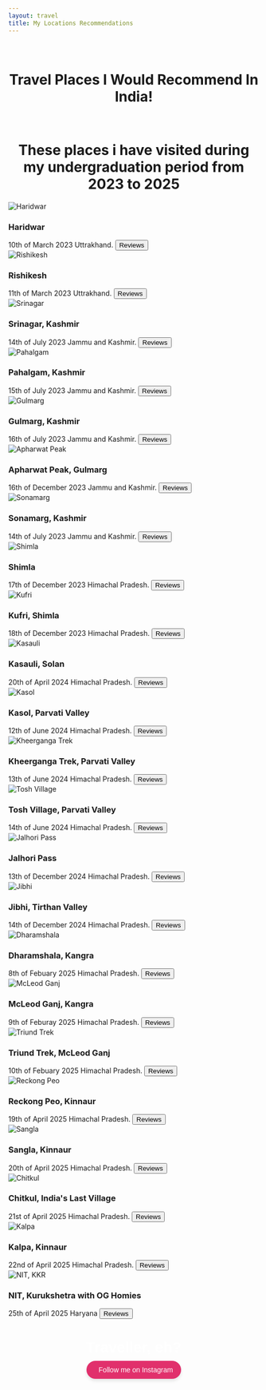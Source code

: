 ```yaml
---
layout: travel
title: My Locations Recommendations
---
```

<head>
	<link rel="stylesheet" type="text/css" href="css/travel_style.css" />
	<link rel="stylesheet" type="text/css" href="css/travel_component.css" />
		<!-- Modernizr is used for flexbox fallback -->
	<script src="anime/js/modernizr.custom.js"></script>

</head>
<div class="view">
	<div class="my__suggestion"><center><h1><br>Travel Places I Would Recommend In India!</h1></center><div>
	<center><h1><br>These places i have visited during my undergraduation period from 2023 to 2025</h1></center><div>
		<section class="grid">
			<div class="product">
				<div class="product__info">
					<img class="product__image" src="images/visited_places/haridwar.jpg" alt="Haridwar" />
					<h3 class="product__title">Haridwar</h3>
					<span class="product__author highlight">10th of March 2023</span>
					<span class="product__author highlight">Uttrakhand.</span>
					<button class="action action--button" onclick="window.open('https://www.google.com/search?q=haridwar+reviews')"><i class="fa fa-comments"></i><span class="action__text">Reviews</span></button>
				</div>
			</div>
			<div class="product">
				<div class="product__info">
					<img class="product__image" src="images/visited_places/rishikesh.jpeg" alt="Rishikesh" />
					<h3 class="product__title">Rishikesh</h3>
					<span class="product__author highlight">11th of March 2023</span>
					<span class="product__author highlight">Uttrakhand.</span>
					<button class="action action--button" onclick="window.open('https://www.google.com/search?q=rishikesh+reviews')"><i class="fa fa-comments"></i><span class="action__text">Reviews</span></button>
				</div>
			</div>
            			<div class="product">
				<div class="product__info">
					<img class="product__image" src="images/visited_places/srinagar.jpg" alt="Srinagar" />
					<h3 class="product__title">Srinagar, Kashmir</h3>
					<span class="product__author highlight">14th of July 2023</span>
					<span class="product__author highlight">Jammu and Kashmir.</span>
					<button class="action action--button" onclick="window.open('https://www.google.com/search?q=srinagar+review')"><i class="fa fa-comments"></i><span class="action__text">Reviews</span></button>
				</div>
			</div>
			<div class="product">
				<div class="product__info">
					<img class="product__image" src="images/visited_places/pahalgam.jpg" alt="Pahalgam" />
					<h3 class="product__title">Pahalgam, Kashmir</h3>
					<span class="product__author highlight">15th of July 2023</span>
					<span class="product__author highlight">Jammu and Kashmir.</span>
					<button class="action action--button" onclick="window.open('https://www.google.com/search?q=pahalgam+review')"><i class="fa fa-comments"></i><span class="action__text">Reviews</span></button>
				</div>
			</div>
			<div class="product">
				<div class="product__info">
					<img class="product__image" src="images/visited_places/gulmarg.jpg" alt="Gulmarg" />
					<h3 class="product__title">Gulmarg, Kashmir</h3>
					<span class="product__author highlight">16th of July 2023</span>
					<span class="product__author highlight">Jammu and Kashmir.</span>
					<button class="action action--button" onclick="window.open('https://www.google.com/search?q=gulmarg+review')"><i class="fa fa-comments"></i><span class="action__text">Reviews</span></button>
				</div>
			</div>	
            <div class="product">
				<div class="product__info">
					<img class="product__image" src="images/visited_places/afarwat.jpg" alt="Apharwat Peak" />
					<h3 class="product__title">Apharwat Peak, Gulmarg</h3>
					<span class="product__author highlight">16th of December 2023</span>
					<span class="product__author highlight">Jammu and Kashmir.</span>
					<button class="action action--button" onclick="window.open('https://www.google.com/search?q=apharwat+sumit+gulmarg+kashmir+review')"><i class="fa fa-comments"></i><span class="action__text">Reviews</span></button>
				</div>
			</div>	
			<div class="product">
				<div class="product__info">
					<img class="product__image" src="images/visited_places/sonamarg.jpg" alt="Sonamarg" />
					<h3 class="product__title">Sonamarg, Kashmir</h3>
					<span class="product__author highlight">14th of July 2023</span>
					<span class="product__author highlight">Jammu and Kashmir.</span>
					<button class="action action--button" onclick="window.open('https://www.google.com/search?q=sonamarg+kashmir+review')"><i class="fa fa-comments"></i><span class="action__text">Reviews</span></button>
				</div>
			</div>
			<div class="product">
				<div class="product__info">
					<img class="product__image" src="images/visited_places/Shimla.jpeg" alt="Shimla" />
					<h3 class="product__title">Shimla</h3>
					<span class="product__author highlight">17th of December 2023</span>
					<span class="product__author highlight">Himachal Pradesh.</span>
					<button class="action action--button" onclick="window.open('https://www.google.com/search?q=shimla+reviews')"><i class="fa fa-comments"></i><span class="action__text">Reviews</span></button>
				</div>
			</div>
			<div class="product">
				<div class="product__info">
					<img class="product__image" src="images/visited_places/kufri_2.jpeg" alt="Kufri" />
					<h3 class="product__title">Kufri, Shimla</h3>
					<span class="product__author highlight">18th of December 2023</span>
					<span class="product__author highlight">Himachal Pradesh.</span>
					<button class="action action--button" onclick="window.open('https://www.google.com/search?q=kufri+reviews')"><i class="fa fa-comments"></i><span class="action__text">Reviews</span></button>
				</div>
			</div>
			<div class="product">
				<div class="product__info">
					<img class="product__image" src="images/visited_places/kasauli.jpeg" alt="Kasauli" />
					<h3 class="product__title">Kasauli, Solan</h3>
					<span class="product__author highlight">20th of April 2024</span>
					<span class="product__author highlight">Himachal Pradesh.</span>
					<button class="action action--button" onclick="window.open('https://www.google.com/search?q=kasauli+solan+reviews')"><i class="fa fa-comments"></i><span class="action__text">Reviews</span></button>
				</div>
			</div>
            <div class="product">
				<div class="product__info">
					<img class="product__image" src="images/visited_places/kasol.jpeg" alt="Kasol" />
					<h3 class="product__title">Kasol, Parvati Valley</h3>
					<span class="product__author highlight">12th of June 2024</span>
					<span class="product__author highlight">Himachal Pradesh.</span>
					<button class="action action--button" onclick="window.open('https://www.google.com/search?q=kasol+reviews')"><i class="fa fa-comments"></i><span class="action__text">Reviews</span></button>
				</div>
			</div>
			<div class="product">
				<div class="product__info">
					<img class="product__image" src="images/visited_places/kheerganga.jpeg" alt="Kheerganga Trek" />
					<h3 class="product__title">Kheerganga Trek, Parvati Valley</h3>
					<span class="product__author highlight">13th of June 2024</span>
					<span class="product__author highlight">Himachal Pradesh.</span>
					<button class="action action--button" onclick="window.open('https://www.google.com/search?q=kheerganaga+trek+review')"><i class="fa fa-comments"></i><span class="action__text">Reviews</span></button>
				</div>
			</div>		
			<div class="product">
				<div class="product__info">
					<img class="product__image" src="images/visited_places/tosh.jpeg" alt="Tosh Village" />
					<h3 class="product__title">Tosh Village, Parvati Valley</h3>
					<span class="product__author highlight">14th of June 2024</span>
					<span class="product__author highlight">Himachal Pradesh.</span>
					<button class="action action--button" onclick="window.open('https://www.google.com/search?q=tosh+village+reviews')"><i class="fa fa-comments"></i><span class="action__text">Reviews</span></button>
				</div>
			</div>
			<div class="product">
				<div class="product__info">
					<img class="product__image" src="images/visited_places/jalhori_pass.jpeg" alt="Jalhori Pass" />
					<h3 class="product__title">Jalhori Pass</h3>
					<span class="product__author highlight">13th of December 2024</span>
					<span class="product__author highlight">Himachal Pradesh.</span>
					<button class="action action--button" onclick="window.open('https://www.google.com/search?q=Tjalhori+pass+jibhi+review')"><i class="fa fa-comments"></i><span class="action__text">Reviews</span></button>
				</div>
			</div>
			<div class="product">
				<div class="product__info">
					<img class="product__image" src="images/visited_places/jibhi.jpeg" alt="Jibhi" />
					<h3 class="product__title">Jibhi, Tirthan Valley</h3>
					<span class="product__author highlight">14th of December 2024</span>
					<span class="product__author highlight">Himachal Pradesh.</span>
					<button class="action action--button" onclick="window.open('https://www.google.com/search?q=jibhi+review')"><i class="fa fa-comments"></i><span class="action__text">Reviews</span></button>
				</div>
			</div>
			<div class="product">
				<div class="product__info">
					<img class="product__image" src="images/visited_places/dharamshala.jpeg" alt="Dharamshala" />
					<h3 class="product__title">Dharamshala, Kangra</h3>
					<span class="product__author highlight">8th of Febuary 2025</span>
					<span class="product__author highlight">Himachal Pradesh.</span>
					<button class="action action--button" onclick="window.open('https://www.google.com/search?q=dharamshala+himachal+pradesh+review')"><i class="fa fa-comments"></i><span class="action__text">Reviews</span></button>
				</div>
			</div>
			<div class="product">
				<div class="product__info">
					<img class="product__image" src="images/visited_places/mcleodganj.jpeg" alt="McLeod Ganj" />
					<h3 class="product__title">McLeod Ganj, Kangra</h3>
					<span class="product__author highlight">9th of Feburay 2025</span>
					<span class="product__author highlight">Himachal Pradesh.</span>
					<button class="action action--button" onclick="window.open('https://www.google.com/search?q=mchleodganj+review')"><i class="fa fa-comments"></i><span class="action__text">Reviews</span></button>
				</div>
			</div>
			<div class="product">
				<div class="product__info">
					<img class="product__image" src="images/visited_places/triund.jpeg" alt="Triund Trek" />
					<h3 class="product__title">Triund Trek, McLeod Ganj</h3>
					<span class="product__author highlight">10th of Febuary 2025</span>
					<span class="product__author highlight">Himachal Pradesh.</span>
					<button class="action action--button" onclick="window.open('https://www.google.com/search?q=triund+treckreview')"><i class="fa fa-comments"></i><span class="action__text">Reviews</span></button>
				</div>
			</div>
			<div class="product">
				<div class="product__info">
					<img class="product__image" src="images/visited_places/reckongpeo.jpeg" alt="Reckong Peo" />
					<h3 class="product__title">Reckong Peo, Kinnaur</h3>
					<span class="product__author highlight">19th of April 2025</span>
					<span class="product__author highlight">Himachal Pradesh.</span>
					<button class="action action--button" onclick="window.open('https://www.google.com/search?q=reckongpeo+review')"><i class="fa fa-comments"></i><span class="action__text">Reviews</span></button>
				</div>
			</div>
			<div class="product">
				<div class="product__info">
					<img class="product__image" src="images/visited_places/sangla.jpeg" alt="Sangla" />
					<h3 class="product__title">Sangla, Kinnaur</h3>
					<span class="product__author highlight">20th of April 2025</span>
					<span class="product__author highlight">Himachal Pradesh.</span>
					<button class="action action--button" onclick="window.open('https://www.google.com/search?q=sangla+review')"><i class="fa fa-comments"></i><span class="action__text">Reviews</span></button>
				</div>
			</div>
			<div class="product">
				<div class="product__info">
					<img class="product__image" src="images/visited_places/chitkul.jpeg" alt="Chitkul" />
					<h3 class="product__title">Chitkul, India's Last Village</h3>
					<span class="product__author highlight">21st of April 2025</span>
					<span class="product__author highlight">Himachal Pradesh.</span>
					<button class="action action--button" onclick="window.open('https://www.google.com/search?q=chitkul+review')"><i class="fa fa-comments"></i><span class="action__text">Reviews</span></button>
				</div>
			</div>
			<div class="product">
				<div class="product__info">
					<img class="product__image" src="images/visited_places/kalpa.jpeg" alt="Kalpa" />
					<h3 class="product__title">Kalpa, Kinnaur</h3>
					<span class="product__author highlight">22nd of April 2025</span>
					<span class="product__author highlight">Himachal Pradesh.</span>
					<button class="action action--button" onclick="window.open('https://www.google.com/search?q=kalpa+kinnaur+reviews')"><i class="fa fa-comments"></i><span class="action__text">Reviews</span></button>
				</div>
			</div>		
			<div class="product">
				<div class="product__info">
					<img class="product__image" src="images/visited_places/nitkkr_ogh.jpeg" alt="NIT, KKR" />
					<h3 class="product__title">NIT, Kurukshetra with OG Homies</h3>
					<span class="product__author highlight">25th of April 2025</span>
					<span class="product__author highlight">Haryana</span>
					<button class="action action--button" onclick="window.open('https://www.google.com/search?q=NIT+Kurukshetra+review')"><i class="fa fa-comments"></i><span class="action__text">Reviews</span></button>
				</div>
			</div>		
		</section>
		<!-- Centered Instagram Follow Button with 'Weeb, eh?' -->
<div style="text-align: center; margin-top: 40px;">
  <p style="font-family: Arial, sans-serif; font-size: 30px; font-weight: bold; color: white; margin-bottom: 10px;">
    Traveller, eh?
  </p>
  <a
    href="https://www.instagram.com/___harshit__007___?utm_source=qr&igsh=b3FnYnplOHB0YXo2"
    target="_blank"
    rel="noopener noreferrer"
    style="
      display: inline-flex;
      align-items: center;
      background-color: #e1306c;
      color: white;
      padding: 10px 16px;
      border-radius: 30px;
      font-family: Arial, sans-serif;
      font-size: 14px;
      text-decoration: none;
      box-shadow: 0 4px 6px rgba(0, 0, 0, 0.1);
      transition: background-color 0.3s ease;
    "
    onmouseover="this.style.backgroundColor='#c5285d';"
    onmouseout="this.style.backgroundColor='#e1306c';"
  >
    <i class="fab fa-instagram" style="margin-right: 8px; font-size: 16px;"></i>
    Follow me on Instagram
  </a>
</div>

</div>
</div>
